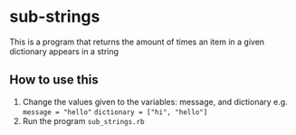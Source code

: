 # sub-strings
This is a program that returns the amount of times an item in a given dictionary appears in a string

## How to use this
1. Change the values given to the variables: message, and dictionary e.g.
    ```message = "hello"```
    ```dictionary = ["hi", "hello"]```
2. Run the program
    ```sub_strings.rb```